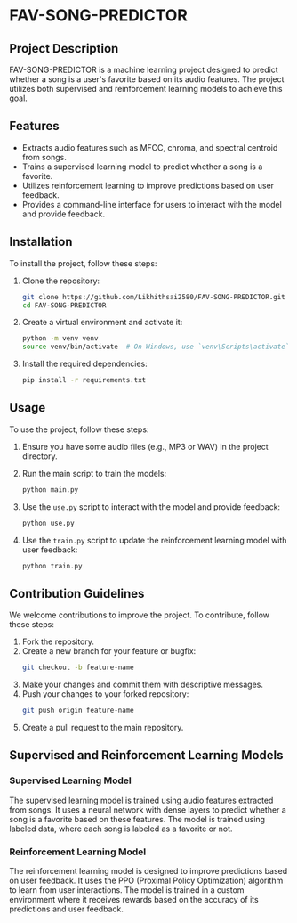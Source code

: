# FAV-SONG-PREDICTOR

## Project Description

FAV-SONG-PREDICTOR is a machine learning project designed to predict whether a song is a user's favorite based on its audio features. The project utilizes both supervised and reinforcement learning models to achieve this goal.

## Features

- Extracts audio features such as MFCC, chroma, and spectral centroid from songs.
- Trains a supervised learning model to predict whether a song is a favorite.
- Utilizes reinforcement learning to improve predictions based on user feedback.
- Provides a command-line interface for users to interact with the model and provide feedback.

## Installation

To install the project, follow these steps:

1. Clone the repository:
   ```bash
   git clone https://github.com/Likhithsai2580/FAV-SONG-PREDICTOR.git
   cd FAV-SONG-PREDICTOR
   ```

2. Create a virtual environment and activate it:
   ```bash
   python -m venv venv
   source venv/bin/activate  # On Windows, use `venv\Scripts\activate`
   ```

3. Install the required dependencies:
   ```bash
   pip install -r requirements.txt
   ```

## Usage

To use the project, follow these steps:

1. Ensure you have some audio files (e.g., MP3 or WAV) in the project directory.

2. Run the main script to train the models:
   ```bash
   python main.py
   ```

3. Use the `use.py` script to interact with the model and provide feedback:
   ```bash
   python use.py
   ```

4. Use the `train.py` script to update the reinforcement learning model with user feedback:
   ```bash
   python train.py
   ```

## Contribution Guidelines

We welcome contributions to improve the project. To contribute, follow these steps:

1. Fork the repository.
2. Create a new branch for your feature or bugfix:
   ```bash
   git checkout -b feature-name
   ```
3. Make your changes and commit them with descriptive messages.
4. Push your changes to your forked repository:
   ```bash
   git push origin feature-name
   ```
5. Create a pull request to the main repository.

## Supervised and Reinforcement Learning Models

### Supervised Learning Model

The supervised learning model is trained using audio features extracted from songs. It uses a neural network with dense layers to predict whether a song is a favorite based on these features. The model is trained using labeled data, where each song is labeled as a favorite or not.

### Reinforcement Learning Model

The reinforcement learning model is designed to improve predictions based on user feedback. It uses the PPO (Proximal Policy Optimization) algorithm to learn from user interactions. The model is trained in a custom environment where it receives rewards based on the accuracy of its predictions and user feedback.
